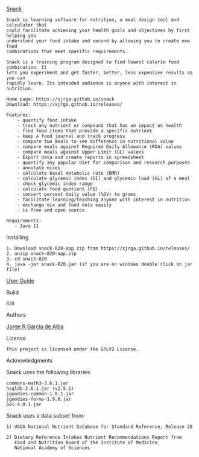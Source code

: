 [Snack](https://xjrga.github.io/snack "Snack: Learning Software for Nutrition")

    Snack is learning software for nutrition, a meal design tool and calculator that
    could facilitate achieving your health goals and objectives by first helping you
    understand your food intake and second by allowing you to create new food
    combinations that meet specific requirements.

    Snack is a training program designed to find lowest calorie food combination. It
    lets you experiment and get faster, better, less expensive results so you can
    rapidly learn. Its intended audience is anyone with interest in nutrition.

    Home page: https://xjrga.github.io/snack
    Download: https://xjrga.github.io/releases/

    Features:
        - quantify food intake
        - track any nutrient or compound that has an impact on health
        - find food items that provide a specific nutrient
        - keep a food journal and track progress
        - compare two meals to see difference in nutritional value
        - compare meals against Required Daily Allowance (RDA) values
        - compare meals against Upper Limit (UL) values
        - Export data and create reports in spreadsheet
        - quantify any popular diet for comparison and research purposes
        - annotate mixes
        - calculate basal metabolic rate (BMR)
        - calculate glycemic index (GI) and glycemic load (GL) of a meal
        - check glycemic index range
        - calculate food quotient (FQ)
        - convert percent daily value (%DV) to grams
        - facilitate learning/teaching anyone with interest in nutrition
        - exchange mix and food data easily
        - is free and open source

    Requirements:
       - Java 11

Installing

    1. Download snack-820-app.zip from https://xjrga.github.io/releases/
    2. unzip snack-820-app.zip
    3. cd snack-820
    4. java -jar snack-820.jar (if you are on windows double click on jar file)

[User Guide](https://xjrga.github.io/snack "Snack: Learning Software for Nutrition")

Build

    820

Authors

[Jorge R Garcia de Alba](https://xjrga.github.io "Snack: Learning Software for Nutrition")

License

    This project is licensed under the GPLV2 License.

Acknowledgments

Snack uses the following libraries:

    commons-math3-3.6.1.jar
    hsqldb-2.6.1.jar (v2.5.1)
    jgoodies-common-1.8.1.jar
    jgoodies-forms-1.9.0.jar
    poi-4.0.1.jar

Snack uses a data subset from:

    1) USDA National Nutrient Database for Standard Reference, Release 28

    2) Dietary Reference Intakes Nutrient Recommendations Report from
       Food and Nutrition Board of the Institute of Medicine,
       National Academy of Sciences



